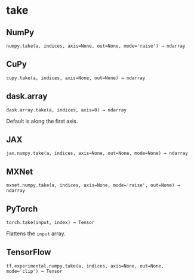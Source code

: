 # take

## NumPy

```
numpy.take(a, indices, axis=None, out=None, mode='raise') → ndarray
```

## CuPy

```
cupy.take(a, indices, axis=None, out=None) → ndarray
```

## dask.array

```
dask.array.take(a, indices, axis=0) → ndarray
```

Default is along the first axis.

## JAX

```
jax.numpy.take(a, indices, axis=None, out=None, mode=None) → ndarray
```

## MXNet

```
mxnet.numpy.take(a, indices, axis=None, mode='raise', out=None) → ndarray
```

## PyTorch

```
torch.take(input, index) → Tensor
```

Flattens the `input` array.

## TensorFlow

```
tf.experimental.numpy.take(a, indices, axis=None, out=None, mode='clip') → Tensor
```
